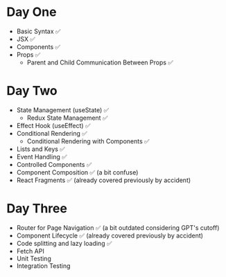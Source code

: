 # Day One

- Basic Syntax ✅
- JSX ✅
- Components ✅
- Props ✅
    - Parent and Child Communication Between Props ✅

# Day Two

- State Management (useState) ✅
    - Redux State Management ✅
- Effect Hook (useEffect) ✅
- Conditional Rendering ✅
    - Conditional Rendering with Components ✅
- Lists and Keys ✅
- Event Handling ✅
- Controlled Components ✅
- Component Composition ✅ (a bit confuse)
- React Fragments ✅ (already covered previously by accident)

# Day Three

- Router for Page Navigation ✅ (a bit outdated considering GPT's cutoff)
- Component Lifecycle ✅ (already covered previously by accident)
- Code splitting and lazy loading ✅
- Fetch API
- Unit Testing
- Integration Testing